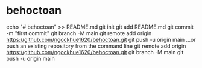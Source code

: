 # behoctoan
echo "# behoctoan" >> README.md
git init
git add README.md
git commit -m "first commit"
git branch -M main
git remote add origin https://github.com/ngockhue1620/behoctoan.git
git push -u origin main
…or push an existing repository from the command line
git remote add origin https://github.com/ngockhue1620/behoctoan.git
git branch -M main
git push -u origin main
